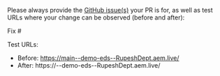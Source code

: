Please always provide the [GitHub issue(s)](../issues) your PR is for, as well as test URLs where your change can be observed (before and after):

Fix #<gh-issue-id>

Test URLs:
- Before: https://main--demo-eds--RupeshDept.aem.live/
- After: https://<branch>--demo-eds--RupeshDept.aem.live/
